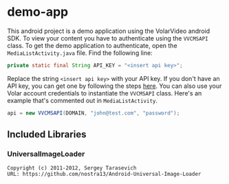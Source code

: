# demo-app
This android project is a demo application using the VolarVideo android SDK.  To view your content you have to authenticate using the `VVCMSAPI` class. To get the demo application to authenticate, open the `MediaListActivity.java` file.  Find the following line:

```java
private static final String API_KEY = "<insert api key>";
```

Replace the string `<insert api key>` with your API key.  If you don't have an API key, you can get one by following the steps [here](https://github.com/volarvideo/cms-client-sdk/wiki/Creating-api-credentials).  You can also use your Volar account credentials to instantiate the `VVCMSAPI` class.  Here's an example that's commented out in `MediaListActivity`.

```java
api = new VVCMSAPI(DOMAIN, "john@test.com", "password");
```

## Included Libraries

### UniversalImageLoader

	Copyright (c) 2011-2012, Sergey Tarasevich
	URL: https://github.com/nostra13/Android-Universal-Image-Loader